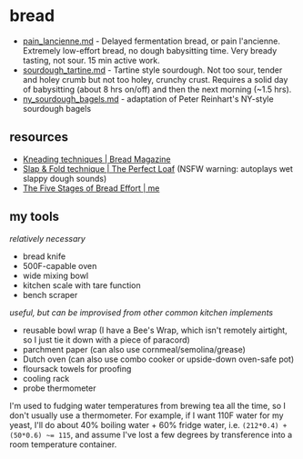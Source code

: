 # bread
+ [pain_lancienne.md](pain_lancienne.md) - Delayed fermentation bread, or pain l'ancienne. Extremely low-effort bread, no dough babysitting time. Very bready tasting, not sour. 15 min active work.
+ [sourdough_tartine.md](sourdough_tartine.md) - Tartine style sourdough. Not too sour, tender and holey crumb but not too holey, crunchy crust. Requires a solid day of babysitting (about 8 hrs on/off) and then the next morning (~1.5 hrs).
+ [ny_sourdough_bagels.md](ny_sourdough_bagels.md) - adaptation of Peter Reinhart's NY-style sourdough bagels


## resources

+ [Kneading techniques | Bread Magazine](https://bread-magazine.com/kneading-technique-roundup/)
+ [Slap & Fold technique | The Perfect Loaf](https://www.theperfectloaf.com/guides/slap-and-fold/) (NSFW warning: autoplays wet slappy dough sounds)
+ [The Five Stages of Bread Effort | me](https://medium.com/@rhetoricize/the-five-stages-of-bread-effort-1190cd8b2d97)


## my tools
*relatively necessary*

+ bread knife
+ 500F-capable oven
+ wide mixing bowl
+ kitchen scale with tare function
+ bench scraper

*useful, but can be improvised from other common kitchen implements*

+ reusable bowl wrap (I have a Bee's Wrap, which isn't remotely airtight, so I just tie it down with a piece of paracord)
+ parchment paper (can also use cornmeal/semolina/grease)
+ Dutch oven (can also use combo cooker or upside-down oven-safe pot)
+ floursack towels for proofing
+ cooling rack
+ probe thermometer

I'm used to fudging water temperatures from brewing tea all the time, so I don't usually use a thermometer. For example, if I want 110F water for my yeast, I'll do about 40% boiling water + 60% fridge water, i.e. `(212*0.4) + (50*0.6) ~= 115`, and assume I've lost a few degrees by transference into a room temperature container.
